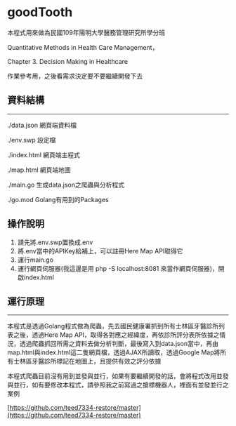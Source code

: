 # goodTooth
  本程式用來做為民國109年陽明大學醫務管理研究所學分班
  
  Quantitative Methods in Health Care Management，

  Chapter 3. Decision Making in Healthcare
  
  作業參考用，之後看需求決定要不要繼續開發下去

## 資料結構
---
./data.json 網頁端資料檔

./env.swp 設定檔

./index.html 網頁端主程式

./map.html 網頁端地圖

./main.go 生成data.json之爬蟲與分析程式

./go.mod Golang有用到的Packages

## 操作說明
1. 請先將.env.swp置換成.env
2. 將.env當中的APIKey給補上，可以註冊Here Map API取得它
3. 運行main.go
4. 運行網頁伺服器(我這邊是用 php -S localhost:8081 來當作網頁伺服器)，開啟index.html

## 運行原理
---
本程式是透過Golang程式做為爬蟲，先去國民健康署抓到所有士林區牙醫診所列表之後，透過Here Map API，取得各對應之經緯度，再依診所評分表所依據之情況，透過爬蟲抓回所需之資料去做分析判斷，最後寫入到data.json當中，再由map.html與index.html這二隻網頁檔，透過AJAX所讀取，透過Google Map將所有士林區牙醫診所標記在地圖上，且提供有效之評分依據

本程式爬蟲目前沒有用到並發與並行，如果有要繼續開發的話，會將程式改用並發與並行，如有要修改本程式，請參照我之前寫過之搶標機器人，裡面有並發並行之案例

[https://github.com/teed7334-restore/master](https://github.com/teed7334-restore/master)